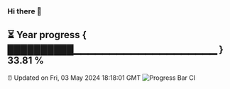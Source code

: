 ### Hi there 👋
⏳ Year progress { ██████████▁▁▁▁▁▁▁▁▁▁▁▁▁▁▁▁▁▁▁▁ } 33.81 %
---
⏰ Updated on Fri, 03 May 2024 18:18:01 GMT
![Progress Bar CI](https://github.com/liununu/liununu/workflows/Progress%20Bar%20CI/badge.svg)
